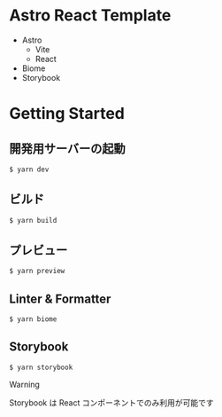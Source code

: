 # Astro React Template

- Astro
  - Vite
  - React
- Biome
- Storybook

# Getting Started

## 開発用サーバーの起動
```sh
$ yarn dev
```

## ビルド
```sh
$ yarn build
```

## プレビュー
```sh
$ yarn preview
```

## Linter & Formatter
```sh
$ yarn biome
```

## Storybook
```sh
$ yarn storybook
```

> [!WARNING]
> Storybook は React コンポーネントでのみ利用が可能です
